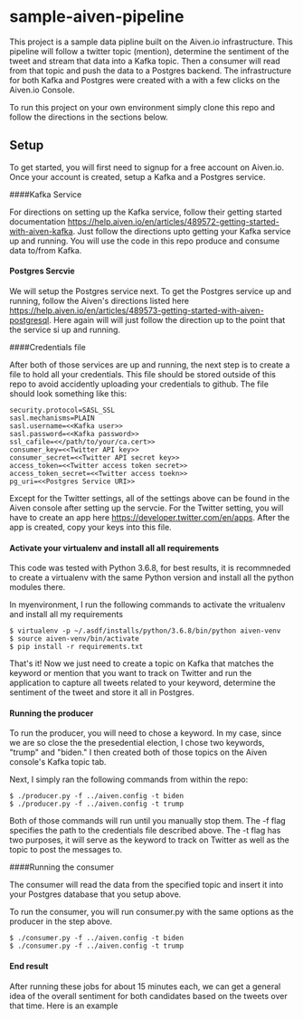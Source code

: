# sample-aiven-pipeline

This project is a sample data pipline built on the Aiven.io infrastructure. This pipeline will follow a twitter topic (mention), determine the sentiment of the tweet and stream that data into a Kafka topic.  Then a consumer will read from that topic and push the data to a Postgres backend.  The infrastructure for both Kafka and Postgres were created with a with a few clicks on the Aiven.io Console.  

To run this project on your own environment simply clone this repo and follow the directions in the sections below.

## Setup

To get started, you will first need to signup for a free account on Aiven.io.  Once your account is created, setup a Kafka and a Postgres service.  

####Kafka Service

For directions on setting up the Kafka service, follow their getting started documentation https://help.aiven.io/en/articles/489572-getting-started-with-aiven-kafka.  Just follow the directions upto getting your Kafka service up and running.  You will use the code in this repo produce and consume data to/from Kafka.

#### Postgres Sercvie

We will setup the Postgres service next.  To get the Postgres service up and running, follow the Aiven's directions listed here https://help.aiven.io/en/articles/489573-getting-started-with-aiven-postgresql.  Here again will will just follow the direction up to the point that the service si up and running.  

####Credentials file

After both of those services are up and running, the next step is to create a file to hold all your credentials.  This file should be stored outside of this repo to avoid accidently uploading your credentials to github.  The file should look something like this:

```bootstrap.servers=***REMOVED***
security.protocol=SASL_SSL
sasl.mechanisms=PLAIN
sasl.username=<<Kafka user>>
sasl.password=<<Kafka password>>
ssl_cafile=<</path/to/your/ca.cert>>
consumer_key=<<Twitter API key>>
consumer_secret=<<Twitter API secret key>>
access_token=<<Twitter access token secret>>
access_token_secret=<<Twitter access toekn>>
pg_uri=<<Postgres Service URI>>
```

Except for the Twitter settings, all of the settings above can be found in the Aiven console after setting up the servcie.  For the Twitter setting, you will have to create an app here  https://developer.twitter.com/en/apps. After the app is created, copy your keys into this file.  

#### Activate your virtualenv and install all all requirements

This code was tested with Python 3.6.8, for best results, it is recommneded to create a virtualenv with the same Python version and install all the python modules there.  

In myenvironment, I run the following commands to activate the vritualenv and install all my requirements

```
$ virtualenv -p ~/.asdf/installs/python/3.6.8/bin/python aiven-venv
$ source aiven-venv/bin/activate
$ pip install -r requirements.txt
```

That's it!  Now we just need to create a topic on Kafka that matches the keyword or mention that you want to track on Twitter and run the application to capture all tweets related to your keyword, determine the sentiment of the tweet and store it all in Postgres.

#### Running the producer

To run the producer, you will need to chose a keyword.  In my case, since we are so close the the presedential election, I chose two keywords, "trump" and "biden."  I then created both of those topics on the Aiven console's Kafka topic tab.  

Next, I simply ran the following commands from within the repo:

```
$ ./producer.py -f ../aiven.config -t biden
$ ./producer.py -f ../aiven.config -t trump
```

Both of those commands will run until you manually stop them.  The -f flag specifies the path to the credentials file described above.  The -t flag has two purposes, it will serve as the keyword to track on Twitter as well as the topic to post the messages to.  

####Running the consumer

The consumer will read the data from the specified topic and insert it into your Postgres database that you setup above.  

To run the consumer, you will run consumer.py with the same options as the producer in the step above.

```
$ ./consumer.py -f ../aiven.config -t biden
$ ./consumer.py -f ../aiven.config -t trump
```

#### End result

After running these jobs for about 15 minutes each, we can get a general idea of the overall sentiment for both candidates based on the tweets over that time.  Here is an example





 
